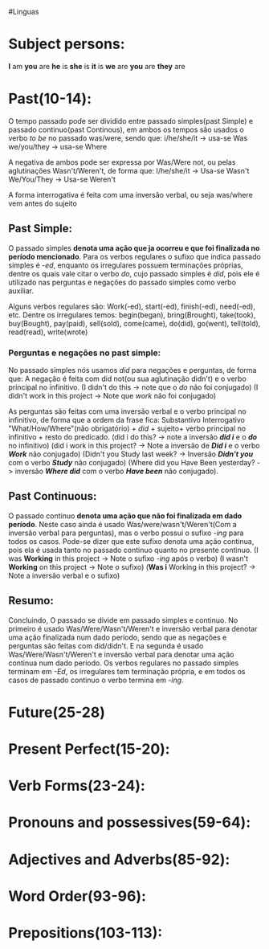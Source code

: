 #Linguas
# Subject persons:

**I** am
**you** are
**he** is
**she** is
**it** is
**we** are
**you** are
**they** are

# Past(10-14):

O tempo passado pode ser dividido entre passado simples(past Simple) e passado continuo(past Continous), em ambos os tempos são usados o verbo *to be* no passado was/were, sendo que:
i/he/she/it -> usa-se Was
we/you/they -> usa-se Where

A negativa de ambos pode ser expressa por Was/Were not, ou pelas aglutinações Wasn't/Weren't, de forma que:
I/he/she/it -> Usa-se Wasn't
We/You/They -> Usa-se Weren't

A forma interrogativa é feita com uma inversão verbal, ou seja was/where vem antes do sujeito

## Past Simple:
O passado simples **denota uma ação que ja ocorreu e que foi finalizada no período mencionado**. Para os verbos regulares o sufixo que indica passado simples é *-ed*, enquanto os irregulares possuem terminações próprias, dentre os quais vale citar o verbo *do*, cujo passado simples é *did*, pois ele é utilizado nas perguntas e negações do passado simples como verbo auxiliar.

Alguns verbos regulares são: Work(-ed), start(-ed), finish(-ed), need(-ed), etc.
Dentre os irregulares temos: begin(began), bring(Brought), take(took), buy(Bought), pay(paid), sell(sold), come(came), do(did), go(went), tell(told), read(read), write(wrote)

### Perguntas e negações no past simple:

No passado simples nós usamos *did* para negações e perguntas, de forma que:
A negação é feita com did not(ou sua aglutinação didn't) e o verbo principal no infinitivo. 
(I didn't do this -> note que o *do* não foi conjugado)
(I didn't work in this project -> Note que *work* não foi conjugado)

As perguntas são feitas com uma inversão verbal e o verbo principal no infinitivo, de forma que a ordem da frase fica: Substantivo Interrogativo "What/How/Where"(não obrigatório) + *did* + sujeito+ verbo principal no infinitivo + resto do predicado.
(did i do this? -> note a inversão ***did i*** e o ***do*** no infinitivo)
(did i work in this project? -> Note a inversão de ***Did i*** e o verbo ***Work*** não conjugado)
(Didn't you Study last week? -> Inversão ***Didn't you*** com o verbo ***Study*** não conjugado)
(Where did you Have Been yesterday? -> inversão ***Where did*** com o verbo ***Have been*** não conjugado).

## Past Continuous:
O passado continuo **denota uma ação que não foi finalizada em dado período**. Neste caso ainda é usado Was/were/wasn't/Weren't(Com a inversão verbal para perguntas), mas o verbo possui o sufixo *-ing* para todos os casos. Pode-se dizer que este sufixo denota uma ação continua, pois ela é usada tanto no passado continuo quanto no presente continuo.
(I was **Working** in this project -> Note o sufixo *-ing* após o verbo)
(I wasn't **Working** on this project -> Note o sufixo)
(**Was i** Working in this project? -> Note a inversão verbal e o sufixo)

## Resumo:
Concluindo, O passado se divide em passado simples e continuo. 
No primeiro é usado Was/Were/Wasn't/Weren't e inversão verbal para denotar uma ação finalizada num dado período, sendo que as negações e perguntas são feitas com did/didn't. 
E na segunda é usado Was/Were/Wasn't/Weren't e inversão verbal para denotar uma ação continua num dado período.
Os verbos regulares no passado simples terminam em *-Ed*, os irregulares tem terminação própria, e em todos os casos de passado continuo o verbo termina em *-ing*.

# Future(25-28)


# Present Perfect(15-20):


# Verb Forms(23-24):


# Pronouns and possessives(59-64):


# Adjectives and Adverbs(85-92):


# Word Order(93-96):


# Prepositions(103-113):
